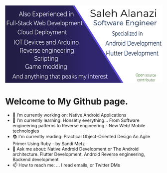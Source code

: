<p align="center">
<img   src="git_background.png" alt="drawing" width="680"/>
</p>

# Welcome to My Github page. 

- 🔭 I’m currently working on: Native Android Applications
- 🌱 I’m currently learning: Honsetly everything... From Software engineering patterns to Reverse engineering - New Web/ Mobile technologies 
- 📚 I'm currently reading:  Practical Object-Oriented Design An Agile Primer Using Ruby -  by Sandi Metz
- 💬 Ask me about: Native Android Development or The Android architecture. Flutter Development, Android Reverse engineering, Backend development
- 📫 How to reach me: ... I read emails, or Twitter DMs


